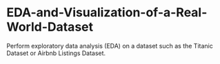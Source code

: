 # EDA-and-Visualization-of-a-Real-World-Dataset
Perform exploratory data analysis (EDA) on a dataset such as the Titanic Dataset or Airbnb Listings Dataset.
